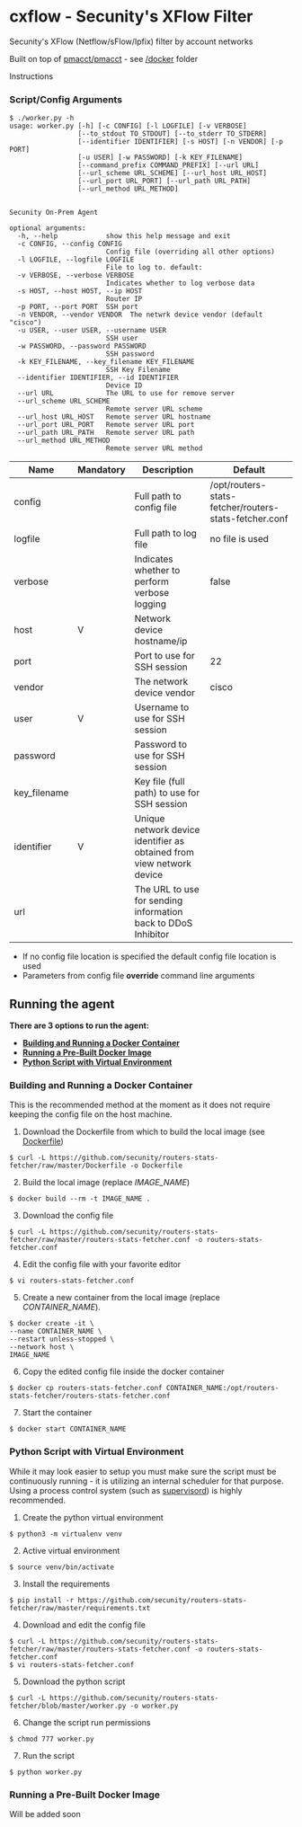 # cxflow - Secunity's XFlow Filter 
Secunity's XFlow (Netflow/sFlow/Ipfix) filter by account networks

Built on top of [pmacct/pmacct](https://github.com/pmacct/pmacct) - see [/docker](https://github.com/secunity/cxflow1/docker) folder 

Instructions 

### Script/Config Arguments
```shell script
$ ./worker.py -h
usage: worker.py [-h] [-c CONFIG] [-l LOGFILE] [-v VERBOSE]
                 [--to_stdout TO_STDOUT] [--to_stderr TO_STDERR]
                 [--identifier IDENTIFIER] [-s HOST] [-n VENDOR] [-p PORT]
                 [-u USER] [-w PASSWORD] [-k KEY_FILENAME]
                 [--command_prefix COMMAND_PREFIX] [--url URL]
                 [--url_scheme URL_SCHEME] [--url_host URL_HOST]
                 [--url_port URL_PORT] [--url_path URL_PATH]
                 [--url_method URL_METHOD]


Secunity On-Prem Agent

optional arguments:
  -h, --help            show this help message and exit
  -c CONFIG, --config CONFIG
                        Config file (overriding all other options)
  -l LOGFILE, --logfile LOGFILE
                        File to log to. default:
  -v VERBOSE, --verbose VERBOSE
                        Indicates whether to log verbose data
  -s HOST, --host HOST, --ip HOST
                        Router IP
  -p PORT, --port PORT  SSH port
  -n VENDOR, --vendor VENDOR  The netwrk device vendor (default "cisco")
  -u USER, --user USER, --username USER
                        SSH user
  -w PASSWORD, --password PASSWORD
                        SSH password
  -k KEY_FILENAME, --key_filename KEY_FILENAME
                        SSH Key Filename
  --identifier IDENTIFIER, --id IDENTIFIER
                        Device ID
  --url URL             The URL to use for remove server
  --url_scheme URL_SCHEME
                        Remote server URL scheme
  --url_host URL_HOST   Remote server URL hostname
  --url_port URL_PORT   Remote server URL port
  --url_path URL_PATH   Remote server URL path
  --url_method URL_METHOD
                        Remote server URL method

```

| Name | Mandatory | Description | Default |
| --- | --- | --- | --- |
| config | | Full path to config file | /opt/routers-stats-fetcher/routers-stats-fetcher.conf |
| logfile | | Full path to log file | no file is used |
| verbose | | Indicates whether to perform verbose logging | false |
| host | V | Network device hostname/ip | |
| port | | Port to use for SSH session | 22 |
| vendor | | The network device vendor | cisco |
| user | V | Username to use for SSH session | |
| password | | Password to use for SSH session | |
| key_filename | | Key file (full path) to use for SSH session | |
| identifier | V | Unique network device identifier as obtained from view network device | | 
| url | | The URL to use for sending information back to DDoS Inhibitor |

* If no config file location is specified the default config file location is used
* Parameters from config file **override** command line arguments


## Running the agent
**There are 3 options to run the agent:**
* **[Building and Running a Docker Container](#Building-and-Running-a-Docker-Container)**<br>
* **[Running a Pre-Built Docker Image](#Running-a-Pre-Built-Docker-Image)**<br>
* **[Python Script with Virtual Environment](#Python-Script-with-Virtual-Environment)**

### Building and Running a Docker Container
This is the recommended method at the moment as it does not require keeping the config file on the host machine.

1. Download the Dockerfile from which to build the local image (see [Dockerfile](Dockerfile))
```shell script
$ curl -L https://github.com/secunity/routers-stats-fetcher/raw/master/Dockerfile -o Dockerfile
```

2. Build the local image (replace *IMAGE_NAME*)
```shell script
$ docker build --rm -t IMAGE_NAME .
```

3. Download the config file
```shell script
$ curl -L https://github.com/secunity/routers-stats-fetcher/raw/master/routers-stats-fetcher.conf -o routers-stats-fetcher.conf
```

4. Edit the config file with your favorite editor
```shell script
$ vi routers-stats-fetcher.conf
```

5. Create a new container from the local image (replace *CONTAINER_NAME*).

```shell script
$ docker create -it \
--name CONTAINER_NAME \
--restart unless-stopped \
--network host \
IMAGE_NAME
```

6. Copy the edited config file inside the docker container
```shell script
$ docker cp routers-stats-fetcher.conf CONTAINER_NAME:/opt/routers-stats-fetcher/routers-stats-fetcher.conf
```

7. Start the container
```shell script
$ docker start CONTAINER_NAME
```

### Python Script with Virtual Environment
While it may look easier to setup you must make sure the script must be continuously running - 
it is utilizing an internal scheduler for that purpose.
Using a process control system (such as [supervisord](http://supervisord.org/)) is highly recommended.

1. Create the python virtual environment
 ```shell script
$ python3 -m virtualenv venv
```

2. Active virtual environment
```shell script
$ source venv/bin/activate
```

3. Install the requirements
```shell script
$ pip install -r https://github.com/secunity/routers-stats-fetcher/raw/master/requirements.txt
``` 

4. Download and edit the config file
```shell script
$ curl -L https://github.com/secunity/routers-stats-fetcher/raw/master/routers-stats-fetcher.conf -o routers-stats-fetcher.conf
$ vi routers-stats-fetcher.conf
```

5. Download the python script
```shell script
$ curl -L https://github.com/secunity/routers-stats-fetcher/blob/master/worker.py -o worker.py
```

6. Change the script run permissions
```shell script
$ chmod 777 worker.py
```

7. Run the script
```shell script
$ python worker.py
``` 

### Running a Pre-Built Docker Image
Will be added soon